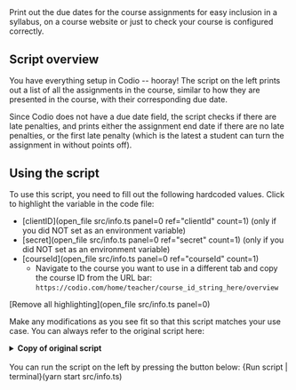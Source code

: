 ##

Print out the due dates for the course assignments for easy inclusion in a syllabus, on a course website or just to check your course is configured correctly.

## Script overview
You have everything setup in Codio -- hooray! The script on the left prints out a list of all the assignments in the course, similar to how they are presented in the course, with their corresponding due date.

Since Codio does not have a due date field, the script checks if there are late penalties, and prints either the assignment end date if there are no late penalties, or the first late penalty (which is the latest a student can turn the assignment in without points off).

## Using the script
To use this script, you need to fill out the following hardcoded values. Click to highlight the variable in the code file:
* [clientID](open_file src/info.ts panel=0 ref="clientId" count=1) (only if you did NOT set as an environment variable)
* [secret](open_file src/info.ts panel=0 ref="secret" count=1)  (only if you did NOT set as an environment variable)
* [courseId](open_file src/info.ts panel=0 ref="courseId" count=1)
    * Navigate to the course you want to use in a different tab and copy the course ID from the URL bar: `https://codio.com/home/teacher/course_id_string_here/overview`

[Remove all highlighting](open_file src/info.ts panel=0)

Make any modifications as you see fit so that this script matches your use case. You can always refer to the original script here:
<details>
  <summary>
     <b>Copy of original script</b>
  </summary>

    require('dotenv').config()
    import codio from 'codio-api-js'
    import _ from 'lodash'
    const api = codio.v1

    const clientId = process.env['CLIENT'] || 'clientId'
    const secret = process.env['SECRET'] || 'secret'

    // hardcoded values
    const courseId = 'courseId'

    async function main() {
      await api.auth(clientId, secret)

      const course = await api.course.info(courseId)
      for (const module of course.modules) {
        console.log(`${module.name} :`)
        for (const assignment of module.assignments) {
          const settings = await api.assignment.getSettings(courseId, assignment.id)
          let due = settings.endTime ? settings.endTime.toLocaleString() : 'No'
          if (settings.penalties && settings.penalties?.length > 0) {
            due = _.sortBy(settings.penalties, ['datetime'])[0].datetime.toLocaleString()
          }
          console.log(`  ${assignment.name} - Due ${due}`)
        }
      }
    }

    main().catch(_ => {
      console.error(_);
      process.exit(1)
    })
      
</details>

<br>
You can run the script on the left by pressing the button below:
{Run script | terminal}(yarn start src/info.ts)
